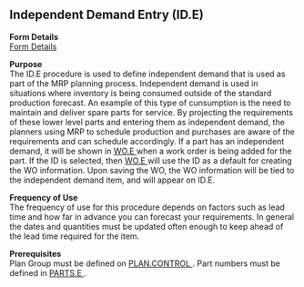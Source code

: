 ##  Independent Demand Entry (ID.E)

<PageHeader />

**Form Details**  
[ Form Details ](ID-E-1/README.md)   

**Purpose**  
The ID.E procedure is used to define independent demand that is used as part of the MRP planning process. Independent demand is used in situations where inventory is being consumed outside of the standard production forecast. An example of this type of cunsumption is the need to maintain and deliver spare parts for service. By projecting the requirements of these lower level parts and entering them as independent demand, the planners using MRP to schedule production and purchases are aware of the requirements and can schedule accordingly. If a part has an independent demand, it will be shown in [ WO.E ](../../../PRO-OVERVIEW/PRO-ENTRY/WO-E/README.md) when a work order is being added for the part. If the ID is selected, then [ WO.E ](../../../PRO-OVERVIEW/PRO-ENTRY/WO-E/README.md) will use the ID as a default for creating the WO information. Upon saving the WO, the WO information will be tied to the independent demand item, and will appear on ID.E. 

**Frequency of Use**  
The frequency of use for this procedure depends on factors such as lead time
and how far in advance you can forecast your requirements. In general the
dates and quantities must be updated often enough to keep ahead of the lead
time required for the item.

**Prerequisites**  
Plan Group must be defined on [ PLAN.CONTROL ](../PLAN-CONTROL/README.md) . Part numbers must be defined in [ PARTS.E ](../../../ENG-OVERVIEW/ENG-ENTRY/PARTS-E/README.md) . 

<badge text= "Version 8.10.57" vertical="middle" />

<PageFooter />